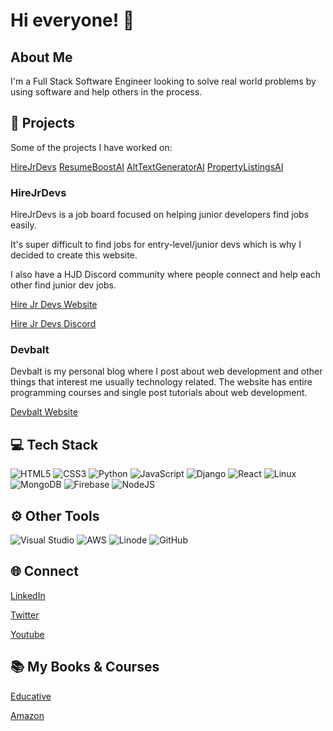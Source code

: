 # Hi everyone! 👋

## About Me

I'm a Full Stack Software Engineer looking to solve real world problems by using software and help others in the process.


## 🎯 Projects 
Some of the projects I have worked on:


[HireJrDevs](https://www.hirejrdevs.com)
[ResumeBoostAI](https://resumeboostai.com)
[AltTextGeneratorAI](https://alttextgeneratorai.com)
[PropertyListingsAI](https://propertylistingsai.com/)

### HireJrDevs 

HireJrDevs is a job board focused on helping junior developers find jobs easily.

It's super difficult to find jobs for entry-level/junior devs which is why I decided to create this website.

I also have a HJD Discord community where people connect and help each other find junior dev jobs.

[Hire Jr Devs Website](https://www.hirejrdevs.com)

[Hire Jr Devs Discord](https://discord.com/invite/gDEsWrem7r)


### Devbalt 

Devbalt is my personal blog where I post about web development and other things that interest me usually technology related. The website has entire programming courses and single post tutorials about web development.  

[Devbalt Website](https://www.devbalt.com)


## 💻 Tech Stack

![HTML5](https://img.shields.io/badge/html5-%23E34F26.svg?style=for-the-badge&logo=html5&logoColor=white)
![CSS3](https://img.shields.io/badge/css3-%231572B6.svg?style=for-the-badge&logo=css3&logoColor=white)
![Python](https://img.shields.io/badge/python-3670A0?style=for-the-badge&logo=python&logoColor=ffdd54)
![JavaScript](https://img.shields.io/badge/javascript-%23323330.svg?style=for-the-badge&logo=javascript&logoColor=%23F7DF1E)
![Django](https://img.shields.io/badge/django-%23092E20.svg?style=for-the-badge&logo=django&logoColor=white)
![React](https://img.shields.io/badge/react-%2320232a.svg?style=for-the-badge&logo=react&logoColor=%2361DAFB)
![Linux](https://img.shields.io/badge/Linux-FCC624?style=for-the-badge&logo=linux&logoColor=black)
![MongoDB](https://img.shields.io/badge/MongoDB-%234ea94b.svg?style=for-the-badge&logo=mongodb&logoColor=white)
![Firebase](https://img.shields.io/badge/Firebase-039BE5?style=for-the-badge&logo=Firebase&logoColor=white)
![NodeJS](https://img.shields.io/badge/node.js-6DA55F?style=for-the-badge&logo=node.js&logoColor=white)

## ⚙️ Other Tools

![Visual Studio](https://img.shields.io/badge/Visual%20Studio-5C2D91.svg?style=for-the-badge&logo=visual-studio&logoColor=white)
![AWS](https://img.shields.io/badge/AWS-%23FF9900.svg?style=for-the-badge&logo=amazon-aws&logoColor=white)
![Linode](https://img.shields.io/badge/linode-00A95C?style=for-the-badge&logo=linode&logoColor=white)
![GitHub](https://img.shields.io/badge/github-%23121011.svg?style=for-the-badge&logo=github&logoColor=white)

## 🌐 Connect

[LinkedIn](https://www.linkedin.com/in/bryam-loaiza-a09b53126/)

[Twitter](https://twitter.com/balt1794/)

[Youtube](https://www.youtube.com/channel/UChZR16e1XwZXy2yrk_8ymFg)

## 📚 My Books & Courses 

[Educative](https://www.educative.io/courses/django-takeoff-develop-modern-apps)

[Amazon](https://www.amazon.com/Django-Takeoff-Quick-Learning-Development-ebook/dp/B08H4W2WLD/ref=sr_1_1?crid=RT7WJ3RBFA02&keywords=django+takeoff&qid=1678671921&sprefix=django+takeoff%2Caps%2C183&sr=8-1)







